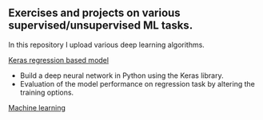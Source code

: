 ## Exercises and projects on various supervised/unsupervised ML tasks.

In this repository I upload various deep learning algorithms. 

[Keras regression based model](https://github.com/SalvishGoomanee912/Deep-learning-projects/tree/master/Keras%20based%20regression%20model)

- Build a deep neural network in Python using the Keras library.
- Evaluation of the model performance on regression task by altering the training options.

[Machine learning](https://github.com/SalvishGoomanee912/Deep-learning-projects/tree/master/Machine%20learning)

